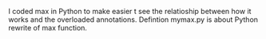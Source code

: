I coded max in Python to make easier t see the relatioship between how it works and the overloaded annotations.
Defintion mymax.py is about Python rewrite of max function.

